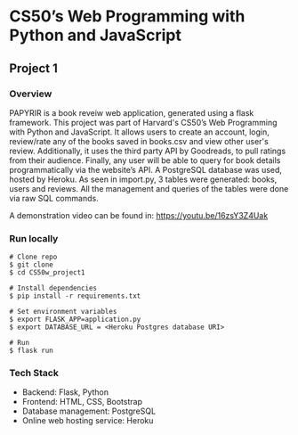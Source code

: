 # CS50’s Web Programming with Python and JavaScript
## Project 1
### Overview
PAPYRIR is a book reveiw web application, generated using a flask framework. This project was part of Harvard's CS50’s Web Programming with Python and JavaScript. It allows users to create an account, login, review/rate any of the books saved in books.csv and view other user's review. Additionally, it uses the third party API by Goodreads, to pull ratings from their audience. Finally, any user will be able to query for book details programmatically via the website’s API. A PostgreSQL database was used, hosted by Heroku. As seen in import.py, 3 tables were generated: books, users and reviews. All the management and queries of the tables were done via raw SQL commands.

A demonstration video can be found in:  https://youtu.be/16zsY3Z4Uak

### Run locally
``` 
# Clone repo
$ git clone 
$ cd CS50w_project1

# Install dependencies
$ pip install -r requirements.txt

# Set environment variables
$ export FLASK_APP=application.py 
$ export DATABASE_URL = <Heroku Postgres database URI>

# Run
$ flask run
```
### Tech Stack
- Backend: Flask, Python
- Frontend: HTML, CSS, Bootstrap
- Database management: PostgreSQL
- Online web hosting service: Heroku

